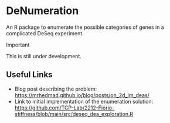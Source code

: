 # DeNumeration
An R package to enumerate the possible categories of genes in a complicated DeSeq experiment.

> [!IMPORTANT]
> This is still under development.

## Useful Links
- Blog post describing the problem: https://mrhedmad.github.io/blog/posts/on_2d_lm_deas/
- Link to initial implementation of the enumeration solution: https://github.com/TCP-Lab/2212-Fiorio-stiffness/blob/main/src/deseq_dea_exploration.R
